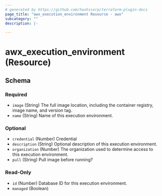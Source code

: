 ```yaml
---
# generated by https://github.com/hashicorp/terraform-plugin-docs
page_title: "awx_execution_environment Resource - awx"
subcategory: ""
description: |-
  
---
```


# awx_execution_environment (Resource)





<!-- schema generated by tfplugindocs -->
## Schema

### Required

- `image` (String) The full image location, including the container registry, image name, and version tag.
- `name` (String) Name of this execution environment.

### Optional

- `credential` (Number) Credential
- `description` (String) Optional description of this execution environment.
- `organization` (Number) The organization used to determine access to this execution environment.
- `pull` (String) Pull image before running?

### Read-Only

- `id` (Number) Database ID for this execution environment.
- `managed` (Boolean)

